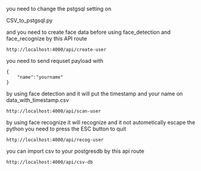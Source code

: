 you need to change the pstgsql setting on 

CSV_to_pstgsql.py

and you need to create face data before using face_detection and face_recognize
by this API route
```
http://localhost:4000/api/create-user
```
you need to send requset payload with
```
{
    "name":"yourname"
}
```

by using face detection and it will put the timestamp and your name on 
data_with_timestamp.csv
```
http://localhost:4000/api/scan-user
```

by using face recognize it will recognize and it not autometically escape the python you need to press the ESC button to quit
```
http://localhost:4000/api/recog-user
```

you can import csv to your postgresdb by this api route
```
http://localhost:4000/api/csv-db
```

